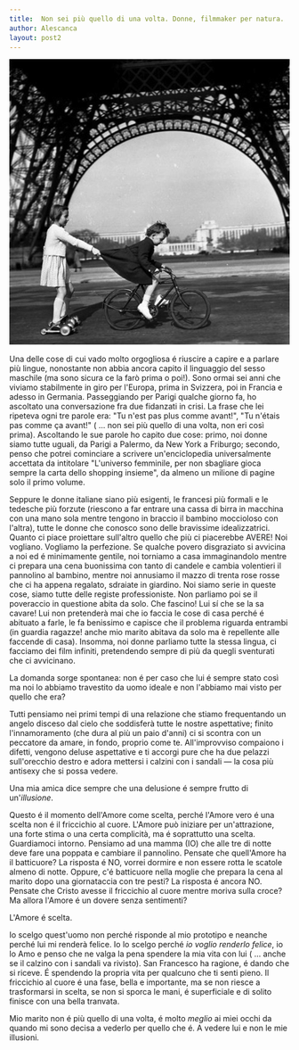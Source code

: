 ```yaml
---
title:  Non sei più quello di una volta. Donne, filmmaker per natura.
author: Alescanca
layout: post2
---
```


![](/img/posts/doisneau-eiffel.jpg)

Una delle cose di cui vado molto orgogliosa é riuscire a capire e a parlare più lingue, nonostante non abbia ancora capito il linguaggio del sesso maschile (ma sono sicura ce la farò prima o poi!). Sono ormai sei anni che viviamo stabilmente in giro per l'Europa, prima in Svizzera, poi in Francia e adesso in Germania. 
Passeggiando per Parigi qualche giorno fa, ho ascoltato una conversazione fra due fidanzati in crisi. La frase che lei ripeteva ogni tre parole era: "Tu n'est pas plus comme avant!", "Tu n'étais pas comme ça avant!" ( ... non sei più quello di una volta, non eri così prima). Ascoltando le sue parole ho capito due cose: primo, noi donne siamo tutte uguali, da Parigi a Palermo, da New York a Friburgo; secondo, penso che potrei cominciare a scrivere un'enciclopedia universalmente accettata da intitolare "L'universo femminile, per non sbagliare gioca sempre la carta dello shopping insieme", da almeno un milione di pagine solo il primo volume.

Seppure le donne italiane siano più esigenti, le francesi più formali e le tedesche più forzute (riescono a far entrare una cassa di birra in macchina con una mano sola mentre tengono in braccio il bambino moccioloso con l'altra), tutte le donne che conosco sono delle bravissime idealizzatrici. Quanto ci piace proiettare sull'altro quello che più ci piacerebbe AVERE! Noi vogliano. Vogliamo la perfezione. Se qualche povero disgraziato si avvicina a noi ed é minimamente gentile, noi torniamo a casa immaginandolo mentre ci prepara una cena buonissima con tanto di candele e cambia volentieri il pannolino al bambino, mentre noi annusiamo il mazzo di trenta rose rosse che ci ha appena regalato, sdraiate in giardino. Noi siamo serie in queste cose, siamo tutte delle registe professioniste. Non parliamo poi se il poveraccio in questione abita da solo. Che fascino! Lui sí che se la sa cavare! Lui non pretenderà mai che io faccia le cose di casa perché é abituato a farle, le fa benissimo e capisce che il problema riguarda entrambi (in guardia ragazze! anche mio marito abitava da solo ma è repellente alle faccende di casa). Insomma, noi donne parliamo tutte la stessa lingua, ci facciamo dei film infiniti, pretendendo sempre di più da quegli sventurati che ci avvicinano.

<!-- INIZIO -->
La domanda sorge spontanea: non é per caso che lui é sempre stato così ma noi lo abbiamo travestito da uomo ideale e non l'abbiamo mai visto per quello che era? 
<!-- FINE -->
Tutti pensiamo nei primi tempi di una relazione che stiamo frequentando un angelo disceso dal cielo che soddisferà tutte le nostre aspettative; finito l'innamoramento (che dura al più un paio d'anni) ci si scontra con un peccatore da amare, in fondo, proprio come te. All'improvviso compaiono i difetti, vengono deluse aspettative e ti accorgi pure che ha due pelazzi sull'orecchio destro e adora mettersi i calzini con i sandali &mdash; la cosa più antisexy che si possa vedere. 

Una mia amica dice sempre che una delusione é sempre frutto di un'*illusione*.

Questo é il momento dell'Amore come scelta, perché l'Amore vero é una scelta non é il friccichio al cuore. L'Amore può iniziare per un'attrazione, una forte stima o una certa complicità, ma é soprattutto una scelta. Guardiamoci intorno. Pensiamo ad una mamma (IO) che alle tre di notte deve fare una poppata e cambiare il pannolino. Pensate che quell'Amore ha il batticuore? La risposta é NO, vorrei dormire e non essere rotta le scatole almeno di notte. Oppure, c'é batticuore nella moglie che prepara la cena al marito dopo una giornataccia con tre pesti? La risposta é ancora NO. Pensate che Cristo avesse il friccichio al cuore mentre moriva sulla croce? Ma allora l'Amore é un dovere senza sentimenti?

L'Amore é scelta. 

Io scelgo quest'uomo non perché risponde al mio prototipo e neanche perché lui mi renderà felice. Io lo scelgo perché *io voglio renderlo felice*, io lo Amo e penso che ne valga la pena spendere la mia vita con lui ( ... anche se il calzino con i sandali va rivisto). San Francesco ha ragione, é dando che si riceve. É spendendo la propria vita per qualcuno che ti senti pieno. Il friccichio al cuore é una fase, bella e importante, ma se non riesce a trasformarsi in scelta, se non si sporca le mani, é superficiale e di solito finisce con una bella tranvata.

Mio marito non é più quello di una volta, é molto *meglio* ai miei occhi da quando mi sono decisa a vederlo per quello che é. A vedere lui e non le mie illusioni.
